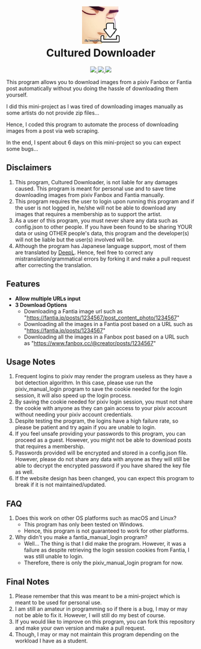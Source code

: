 <h1 align="center">
<img src="/res/cultured_downloader_logo.png" width="100px" height="100px" alt="Cultured Downloader Logo">
<br>
Cultured Downloader
</h1>

<div align="center">
    <a href="https://github.com/KJHJason/Cultured-Downloader/releases">
    <img src="https://img.shields.io/github/v/release/KJHJason/Cultured-Downloader?include_prereleases&label=Latest%20Release" />
  </a>
  <a href="https://github.com/KJHJason/Cultured-Downloader/issues">
    <img src="https://img.shields.io/github/issues/KJHJason/Cultured-Downloader" />
  </a>
  <a href="https://github.com/KJHJason/Cultured-Downloader/pulls">
    <img src="https://img.shields.io/github/issues-pr/KJHJason/Cultured-Downloader" />
  </a>
</div>

This program allows you to download images from a pixiv Fanbox or Fantia post automatically without you doing the hassle of downloading them yourself.

I did this mini-project as I was tired of downloading images manually as some artists do not provide zip files...

Hence, I coded this program to automate the process of downloading images from a post via web scraping.

In the end, I spent about 6 days on this mini-project so you can expect some bugs...

## Disclaimers
1. This program, Cultured Downloader, is not liable for any damages caused. 
   This program is meant for personal use and to save time downloading images from pixiv Fanbox and Fantia manually.
2. This program requires the user to login upon running this program and if the user is not logged in, he/she will not be able to download any images that requires a membership as to support the artist.
3. As a user of this program, you must never share any data such as config.json to other people.
   If you have been found to be sharing YOUR data or using OTHER people's data, this program and the developer(s) will not be liable but the user(s) involved will be.
4. Although the program has Japanese language support, most of them are translated by [DeepL](https://www.deepl.com/translator). Hence, feel free to correct any mistranslation/grammatical errors by forking it and make a pull request after correcting the translation.

## Features
* **Allow multiple URLs input**
* **3 Download Options**
    * Downloading a Fantia image url such as "https://fantia.jp/posts/1234567/post_content_photo/1234567"
    * Downloading all the images in a Fantia post based on a URL such as "https://fantia.jp/posts/1234567"
    * Downloading all the images in a Fanbox post based on a URL such as "https://www.fanbox.cc/@creator/posts/1234567"

## Usage Notes
1. Frequent logins to pixiv may render the program useless as they have a bot detection algorithm. In this case, please use run the pixiv_manual_login program to save the cookie needed for the login session, it will also speed up the login process.
2. By saving the cookie needed for pixiv login session, you must not share the cookie with anyone as they can gain access to your pixiv account without needing your pixiv account credentials.
3. Despite testing the program, the logins have a high failure rate, so please be patient and try again if you are unable to login.
4. If you feel unsafe providing your passwords to this program, you can proceed as a guest. However, you might not be able to download posts that requires a membership.
5. Passwords provided will be encrypted and stored in a config.json file. However, please do not share any data with anyone as they will still be able to decrypt the encrypted password if you have shared the key file as well.
6. If the website design has been changed, you can expect this program to break if it is not maintained/updated.

## FAQ
1. Does this work on other OS platforms such as macOS and Linux?
    * This program has only been tested on Windows.
    * Hence, this program is not guaranteed to work for other platforms.
2. Why didn't you make a fantia_manual_login program?
    * Well... The thing is that I did make the program. However, it was a failure as despite retrieving the login session cookies from Fantia, I was still unable to login.
    * Therefore, there is only the pixiv_manual_login program for now.  

## Final Notes
1. Please remember that this was meant to be a mini-project which is meant to be used for personal use.
2. I am still an amateur in programming so if there is a bug, I may or may not be able to fix it. However, I will still do my best of course.
3. If you would like to improve on this program, you can fork this repository and make your own version and make a pull request.
4. Though, I may or may not maintain this program depending on the workload I have as a student.